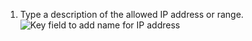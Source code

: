 1. Type a description of the allowed IP address or range.
   ![Key field to add name for IP address](/assets/images/help/security/ip-address-edit-name-field.png)
